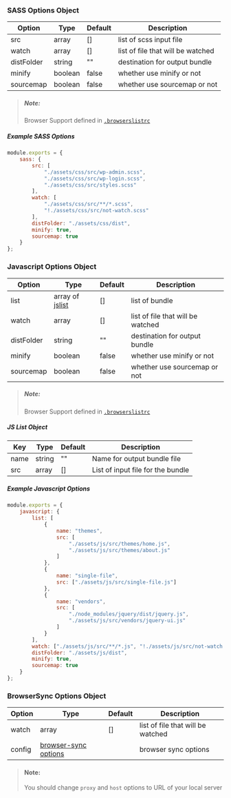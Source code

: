 ### SASS Options Object

| Option     | Type    | Default | Description                       |
| ---------- | ------- | ------- | --------------------------------- |
| src        | array   | []      | list of scss input file           |
| watch      | array   | []      | list of file that will be watched |
| distFolder | string  | ""      | destination for output bundle     |
| minify     | boolean | false   | whether use minify or not         |
| sourcemap  | boolean | false   | whether use sourcemap or not      |

> ##### Note:
>
> Browser Support defined in [`.browserslistrc`](.browserslistrc)

##### Example SASS Options

```javascript
module.exports = {
    sass: {
        src: [
            "./assets/css/src/wp-admin.scss",
            "./assets/css/src/wp-login.scss",
            "./assets/css/src/styles.scss"
        ],
        watch: [
            "./assets/css/src/**/*.scss",
            "!./assets/css/src/not-watch.scss"
        ],
        distFolder: "./assets/css/dist",
        minify: true,
        sourcemap: true
    }
};
```

### Javascript Options Object

| Option     | Type                       | Default | Description                       |
| ---------- | -------------------------- | ------- | --------------------------------- |
| list       | array of [jslist](#jslist) | []      | list of bundle                    |
| watch      | array                      | []      | list of file that will be watched |
| distFolder | string                     | ""      | destination for output bundle     |
| minify     | boolean                    | false   | whether use minify or not         |
| sourcemap  | boolean                    | false   | whether use sourcemap or not      |

> ##### Note:
>
> Browser Support defined in [`.browserslistrc`](.browserslistrc)

<h5 id="jslist">JS List Object</h5>

| Key  | Type   | Default | Description                       |
| ---- | ------ | ------- | --------------------------------- |
| name | string | ""      | Name for output bundle file       |
| src  | array  | []      | List of input file for the bundle |

##### Example Javascript Options

```javascript
module.exports = {
    javascript: {
        list: [
            {
                name: "themes",
                src: [
                    "./assets/js/src/themes/home.js",
                    "./assets/js/src/themes/about.js"
                ]
            },
            {
                name: "single-file",
                src: ["./assets/js/src/single-file.js"]
            },
            {
                name: "vendors",
                src: [
                    "./node_modules/jquery/dist/jquery.js",
                    "./assets/js/src/vendors/jquery-ui.js"
                ]
            }
        ],
        watch: ["./assets/js/src/**/*.js", "!./assets/js/src/not-watch.js"],
        distFolder: "./assets/js/dist",
        minify: true,
        sourcemap: true
    }
};
```

### BrowserSync Options Object

| Option | Type                                                            | Default | Description                       |
| ------ | --------------------------------------------------------------- | ------- | --------------------------------- |
| watch  | array                                                           | []      | list of file that will be watched |
| config | [browser-sync options](https://www.browsersync.io/docs/options) |         | browser sync options              |

> #### Note:
>
> You should change `proxy` and `host` options to URL of your local server
